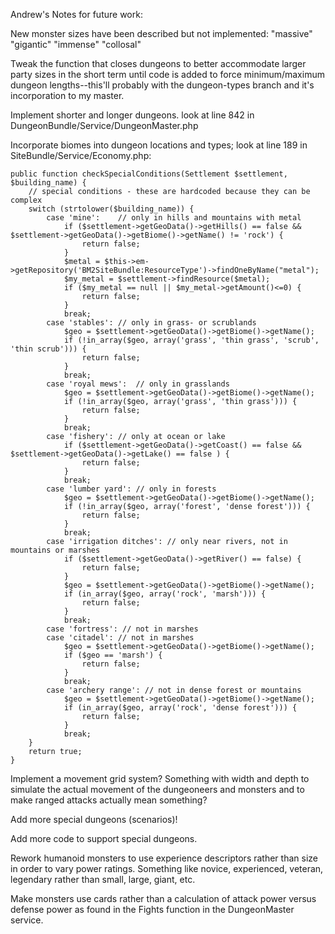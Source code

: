 Andrew's Notes for future work:

New monster sizes have been described but not implemented: "massive" "gigantic" "immense" "collosal"

Tweak the function that closes dungeons to better accommodate larger party sizes in the short term until code is added to force minimum/maximum dungeon lengths--this'll probably with the dungeon-types branch and it's incorporation to my master.

Implement shorter and longer dungeons. look at line 842 in DungeonBundle/Service/DungeonMaster.php

Incorporate biomes into dungeon locations and types; look at line 189 in SiteBundle/Service/Economy.php:

	public function checkSpecialConditions(Settlement $settlement, $building_name) {
		// special conditions - these are hardcoded because they can be complex
		switch (strtolower($building_name)) {
			case 'mine':	// only in hills and mountains with metal
				if ($settlement->getGeoData()->getHills() == false && $settlement->getGeoData()->getBiome()->getName() != 'rock') {
					return false;
				}
				$metal = $this->em->getRepository('BM2SiteBundle:ResourceType')->findOneByName("metal");
				$my_metal = $settlement->findResource($metal);
				if ($my_metal == null || $my_metal->getAmount()<=0) {
					return false;
				}
				break;
			case 'stables':	// only in grass- or scrublands
				$geo = $settlement->getGeoData()->getBiome()->getName();
				if (!in_array($geo, array('grass', 'thin grass', 'scrub', 'thin scrub'))) {
					return false;
				}
				break;
			case 'royal mews':	// only in grasslands
				$geo = $settlement->getGeoData()->getBiome()->getName();
				if (!in_array($geo, array('grass', 'thin grass'))) {
					return false;
				}
				break;
			case 'fishery':	// only at ocean or lake
				if ($settlement->getGeoData()->getCoast() == false && $settlement->getGeoData()->getLake() == false ) {
					return false;
				}
				break;
			case 'lumber yard':	// only in forests
				$geo = $settlement->getGeoData()->getBiome()->getName();
				if (!in_array($geo, array('forest', 'dense forest'))) {
					return false;
				}
				break;
			case 'irrigation ditches': // only near rivers, not in mountains or marshes
				if ($settlement->getGeoData()->getRiver() == false) {
					return false;
				}
				$geo = $settlement->getGeoData()->getBiome()->getName();
				if (in_array($geo, array('rock', 'marsh'))) {
					return false;
				}
				break;
			case 'fortress': // not in marshes
			case 'citadel': // not in marshes
				$geo = $settlement->getGeoData()->getBiome()->getName();
				if ($geo == 'marsh') {
					return false;
				}
				break;
			case 'archery range': // not in dense forest or mountains
				$geo = $settlement->getGeoData()->getBiome()->getName();
				if (in_array($geo, array('rock', 'dense forest'))) {
					return false;
				}
				break;
		}
		return true;
	}
	
Implement a movement grid system? Something with width and depth to simulate the actual movement of the dungeoneers and monsters and to make ranged attacks actually mean something?

Add more special dungeons (scenarios)! 

Add more code to support special dungeons.

Rework humanoid monsters to use experience descriptors rather than size in order to vary power ratings. Something like novice, experienced, veteran, legendary rather than small, large, giant, etc.

Make monsters use cards rather than a calculation of attack power versus defense power as found in the Fights function in the DungeonMaster service.
